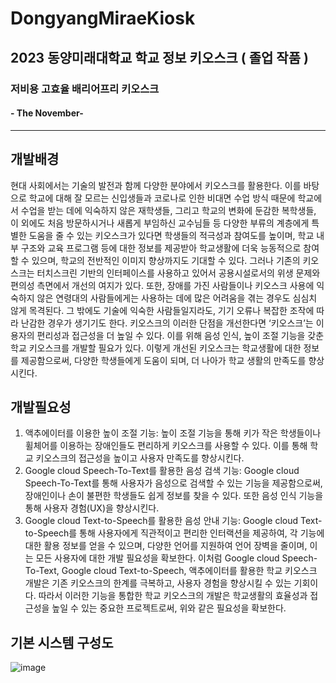 # DongyangMiraeKiosk
## 2023 동양미래대학교 학교 정보 키오스크 ( 졸업 작품 )

### 저비용 고효율 배리어프리 키오스크
#### - The November-
-------------------------------------------------------------------
## 개발배경
현대 사회에서는 기술의 발전과 함께 다양한 분야에서 키오스크를 활용한다. 이를 바탕으로 학교에 대해 잘 모르는 신입생들과 코로나로 인한 비대면 수업 방식 때문에 학교에서 수업을 받는 데에 익숙하지 않은 재학생들, 그리고 학교의 변화에 둔감한 복학생들, 이 외에도 처음 방문하시거나 새롭게 부임하신 교수님들 등 다양한 부류의 계층에게 특별한 도움을 줄 수 있는 키오스크가 있다면 학생들의 적극성과 참여도를 높이며, 학교 내부 구조와 교육 프로그램 등에 대한 정보를 제공받아 학교생활에 더욱 능동적으로 참여할 수 있으며, 학교의 전반적인 이미지 향상까지도 기대할 수 있다. 
 그러나 기존의 키오스크는 터치스크린 기반의 인터페이스를 사용하고 있어서 공용시설로서의 위생 문제와 편의성 측면에서 개선의 여지가 있다. 또한, 장애를 가진 사람들이나 키오스크 사용에 익숙하지 않은 연령대의 사람들에게는 사용하는 데에 많은 어려움을 겪는 경우도 심심치 않게 목격된다. 그 밖에도 기술에 익숙한 사람들일지라도, 기기 오류나 복잡한 조작에 따라 난감한 경우가 생기기도 한다. 
키오스크의 이러한 단점을 개선한다면 ‘키오스크’는 이용자의 편리성과 접근성을 더 높일 수 있다. 이를 위해 음성 인식, 높이 조절 기능을 갖춘 학교 키오스크를 개발할 필요가 있다. 
이렇게 개선된 키오스크는 학교생활에 대한 정보를 제공함으로써, 다양한 학생들에게 도움이 되며, 더 나아가 학교 생활의 만족도를 향상시킨다.

## 개발필요성
1. 액추에이터를 이용한 높이 조절 기능:
높이 조절 기능을 통해 키가 작은 학생들이나 휠체어를 이용하는 장애인들도 편리하게 키오스크를 사용할 수 있다. 이를 통해 학교 키오스크의 접근성을 높이고 사용자 만족도를 향상시킨다. 
2. Google cloud Speech-To-Text를 활용한 음성 검색 기능:
 Google cloud Speech-To-Text를 통해 사용자가 음성으로 검색할 수 있는 기능을 제공함으로써, 장애인이나 손이 불편한 학생들도 쉽게 정보를 찾을 수 있다. 또한 음성 인식 기능을 통해 사용자 경험(UX)을 향상시킨다.
3. Google cloud Text-to-Speech를 활용한 음성 안내 기능:
 Google cloud Text-to-Speech를 통해 사용자에게 직관적이고 편리한 인터랙션을 제공하여, 각 기능에 대한 활용 정보를 얻을 수 있으며, 다양한 언어를 지원하여 언어 장벽을 줄이며, 이는 모든 사용자에 대한 개발 필요성을 확보한다.
이처럼 Google cloud Speech-To-Text, Google cloud Text-to-Speech, 액추에이터를 활용한 학교 키오스크 개발은 기존 키오스크의 한계를 극복하고, 사용자 경험을 향상시킬 수 있는 기회이다. 따라서 이러한 기능을 통합한 학교 키오스크의 개발은 학교생활의 효율성과 접근성을 높일 수 있는 중요한 프로젝트로써, 위와 같은 필요성을 확보한다.

## 기본 시스템 구성도
![image](https://github.com/kiseokkm/2023-dmu-GraduationProject-DongyangMiraeKiosk/assets/132454778/aaaee407-51e9-4e7c-be1e-f45779c19c97)

